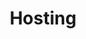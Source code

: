---
title: Hosting
image: https://securityhost.it/blog/wp-content/uploads/2019/09/hosting-immagini.png
hero_image: https://kinsta.com/it/wp-content/uploads/sites/2/2018/05/hosting-wordpress-gestito.png
---
